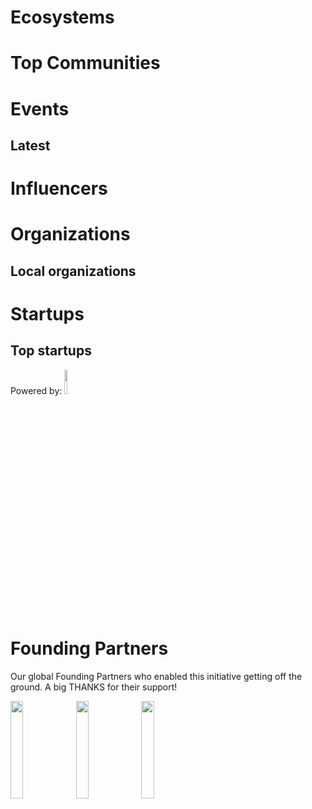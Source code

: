 <!-- TITLE: AI WIKI -->




<div class=status>

</div>

# Ecosystems

<div class=ecosystems>

</div>


# Top Communities
<div class=groups>

</div>

# Events
## Latest
<div class=events>

</div>

# Influencers
<div class=influencers>

</div>


<!-- WHEN ADDING NEW ORGANIZATIONS PLEASE FOLLOW THIS SCHEMA
#### Organization_Name
Organization_Category
**Organizer:** Name_Of_Organization_Leader
Link_To_Organization's_Website_or_Page
**Description:** Organization's_Description
NOT FOLLOWING THIS SCHEMA WILL RESULT IN INACCURACY IN DATABASE SO BE CAREFUL!
EVERY CHARACTER LIKE # AND * ARE VITAL, SO WE ADVISE YOU TO COPY THE SCHEMA AND JUST FILL IN THE DATA IN POSITION
BETWEEN EVERY ORGANIZATION SCHEMA SHOULD BE BLANK LINE -->

# Organizations
## Local organizations
<div class=organizations>

</div>

# Startups
## Top startups
<div class=logoCB>
Powered by: <a href="https://crunchbase.com/"><img src="/images/Crunchbase_logo.png" style="width:10%;"/></a>
</div>
<div class=startups>

</div>

# Founding Partners

Our global Founding Partners who enabled this initiative getting off the ground. A big THANKS for their support!
<div class=partners>

<a href="https://crunchbase.com/"><img src="/images/Crunchbase_logo_crop.png" style="width:20%;"/></a>
<a href="https://peltarion.com/"><img src="/images/peltarion_logotype_horizontal_red.png" style="width:20%;" /></a>
<a href="https://ticketless.ai/"><img src="/images/Ticketless_logo.png" style="width:20%;" /></a>

</div>

